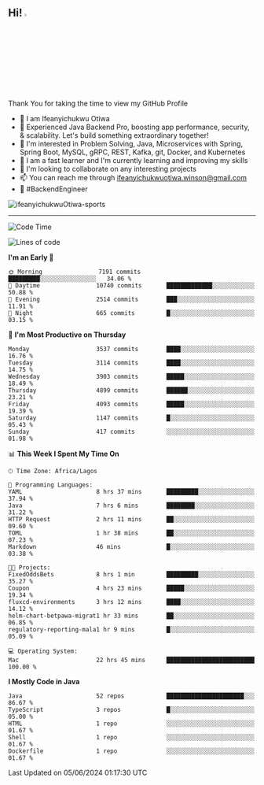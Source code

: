<!-- BLOG-POST-LIST:START --><!-- BLOG-POST-LIST:END -->

## Hi! <img src="https://media.giphy.com/media/hvRJCLFzcasrR4ia7z/giphy.gif" width="4%"> 

Thank You for taking the time to view my GitHub Profile

- 👋 I am Ifeanyichukwu Otiwa
- 🚀 Experienced Java Backend Pro, boosting app performance, security, & scalability. Let's build something extraordinary together!
- 👀 I'm interested in Problem Solving, Java, Microservices with Spring, Spring Boot, MySQL, gRPC, REST, Kafka, git, Docker, and Kubernetes
- 🌱 I am a fast learner and I'm currently learning and improving my skills
- 💞️ I'm looking to collaborate on any interesting projects
- 📫 You can reach me through ifeanyichukwuotiwa.winson@gmail.com
- 🚀 #BackendEngineer

<p align="left" marginTop="10px"> <img src="https://komarev.com/ghpvc/?username=ifeanyichukwuOtiwa-sports&label=Profile%20views&color=0e75b6&style=for-the-badge" alt="ifeanyichukwuOtiwa-sports" /> </p>

***

<!--START_SECTION:waka-->
![Code Time](http://img.shields.io/badge/Code%20Time-2%2C590%20hrs%2030%20mins-blue)

![Lines of code](https://img.shields.io/badge/From%20Hello%20World%20I%27ve%20Written-5.6%20million%20lines%20of%20code-blue)

**I'm an Early 🐤** 

```text
🌞 Morning                7191 commits        █████████░░░░░░░░░░░░░░░░   34.06 % 
🌆 Daytime                10740 commits       █████████████░░░░░░░░░░░░   50.88 % 
🌃 Evening                2514 commits        ███░░░░░░░░░░░░░░░░░░░░░░   11.91 % 
🌙 Night                  665 commits         █░░░░░░░░░░░░░░░░░░░░░░░░   03.15 % 
```
📅 **I'm Most Productive on Thursday** 

```text
Monday                   3537 commits        ████░░░░░░░░░░░░░░░░░░░░░   16.76 % 
Tuesday                  3114 commits        ████░░░░░░░░░░░░░░░░░░░░░   14.75 % 
Wednesday                3903 commits        █████░░░░░░░░░░░░░░░░░░░░   18.49 % 
Thursday                 4899 commits        ██████░░░░░░░░░░░░░░░░░░░   23.21 % 
Friday                   4093 commits        █████░░░░░░░░░░░░░░░░░░░░   19.39 % 
Saturday                 1147 commits        █░░░░░░░░░░░░░░░░░░░░░░░░   05.43 % 
Sunday                   417 commits         ░░░░░░░░░░░░░░░░░░░░░░░░░   01.98 % 
```


📊 **This Week I Spent My Time On** 

```text
🕑︎ Time Zone: Africa/Lagos

💬 Programming Languages: 
YAML                     8 hrs 37 mins       █████████░░░░░░░░░░░░░░░░   37.94 % 
Java                     7 hrs 6 mins        ████████░░░░░░░░░░░░░░░░░   31.22 % 
HTTP Request             2 hrs 11 mins       ██░░░░░░░░░░░░░░░░░░░░░░░   09.60 % 
TOML                     1 hr 38 mins        ██░░░░░░░░░░░░░░░░░░░░░░░   07.23 % 
Markdown                 46 mins             █░░░░░░░░░░░░░░░░░░░░░░░░   03.38 % 

🐱‍💻 Projects: 
FixedOddsBets            8 hrs 1 min         █████████░░░░░░░░░░░░░░░░   35.27 % 
Coupon                   4 hrs 23 mins       █████░░░░░░░░░░░░░░░░░░░░   19.34 % 
fluxcd-environments      3 hrs 12 mins       ████░░░░░░░░░░░░░░░░░░░░░   14.12 % 
helm-chart-betpawa-migrat1 hr 33 mins        ██░░░░░░░░░░░░░░░░░░░░░░░   06.85 % 
regulatory-reporting-mala1 hr 9 mins         █░░░░░░░░░░░░░░░░░░░░░░░░   05.09 % 

💻 Operating System: 
Mac                      22 hrs 45 mins      █████████████████████████   100.00 % 
```

**I Mostly Code in Java** 

```text
Java                     52 repos            ██████████████████████░░░   86.67 % 
TypeScript               3 repos             █░░░░░░░░░░░░░░░░░░░░░░░░   05.00 % 
HTML                     1 repo              ░░░░░░░░░░░░░░░░░░░░░░░░░   01.67 % 
Shell                    1 repo              ░░░░░░░░░░░░░░░░░░░░░░░░░   01.67 % 
Dockerfile               1 repo              ░░░░░░░░░░░░░░░░░░░░░░░░░   01.67 % 
```




 Last Updated on 05/06/2024 01:17:30 UTC
<!--END_SECTION:waka-->

<!--
<p align="center">
![trophy](https://github-profile-trophy.vercel.app/?username=ifeanyichukwuOtiwa-sports&theme=onedark) (https://github.com/ryo-ma/github-profile-trophy)
</p>
-->

<!---
ifeanyi-otiwa/ifeanyi-otiwa is a ✨ special ✨ repository because its `README.md` (this file) appears on your GitHub profile.
You can click the Preview link to take a look at your changes.
--->
